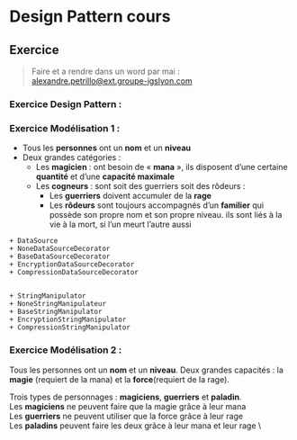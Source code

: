# Design Pattern cours

## Exercice

> Faire et a rendre dans un word par mai : alexandre.petrillo@ext.groupe-igslyon.com

### Exercice Design Pattern :


### Exercice Modélisation 1 : 

- Tous les **personnes** ont un **nom** et un **niveau**
- Deux grandes catégories : 
    - Les **magicien** : ont besoin de « **mana** », ils disposent d’une certaine **quantité** et d’une **capacité maximale**
    - Les **cogneurs** : sont soit des guerriers soit des rôdeurs :
        - Les **guerriers** doivent accumuler de la **rage**
        - Les **rôdeurs** sont toujours accompagnés d’un **familier** qui possède son propre nom et son propre niveau. ils sont liés à la vie à la mort, si l’un meurt l’autre aussi

```
+ DataSource
+ NoneDataSourceDecorator
+ BaseDataSourceDecorator
+ EncryptionDataSourceDecorator
+ CompressionDataSourceDecorator


+ StringManipulator
+ NoneStringManipulateur
+ BaseStringManipulator
+ EncryptionStringManipulator
+ CompressionStringManipulator
```

### Exercice Modélisation 2 : 

Tous les personnes ont un **nom** et un **niveau**.
Deux grandes capacités : la **magie** (requiert de la mana) et la **force**(requiert de la rage).

Trois types de personnages : **magiciens**, **guerriers** et **paladin**. \
Les **magiciens** ne peuvent faire que la magie grâce à leur mana \
Les **guerriers** ne peuvent utiliser que la force grâce à leur rage \
Les **paladins** peuvent faire les deux grâce à leur mana et leur rage \